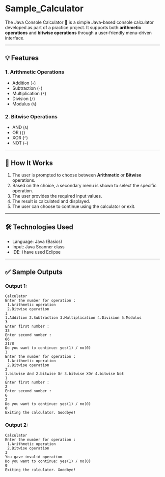 # Sample_Calculator

The Java Console Calculator 🧮 is a simple Java-based console calculator developed as part of a practice project. It supports both **arithmetic operations** and **bitwise operations** through a user-friendly menu-driven interface.

---

## 💡 Features

### 1. Arithmetic Operations
- Addition (`+`)
- Subtraction (`-`)
- Multiplication (`*`)
- Division (`/`)
- Modulus (`%`)

### 2. Bitwise Operations
- AND (`&`)
- OR (`|`)
- XOR (`^`)
- NOT (`~`)

---

## 📌 How It Works

1. The user is prompted to choose between **Arithmetic** or **Bitwise** operations.
2. Based on the choice, a secondary menu is shown to select the specific operation.
3. The user provides the required input values.
4. The result is calculated and displayed.
5. The user can choose to continue using the calculator or exit.

---
## 🛠 Technologies Used

- Language: Java (Basics)
- Input: Java Scanner class  
- IDE: i have used Eclipse
---

## ✅ Sample Outputs

### Output 1:
```
Calculator  
Enter the number for operation :  
 1.Arithmetic operation  
 2.Bitwise operation  
1  
1.Addition 2.Subtraction 3.Multiplication 4.Division 5.Modulus  
3  
Enter first number :  
33  
Enter second number :  
66  
2178  
Do you want to continue: yes(1) / no(0)  
1  
Enter the number for operation :  
 1.Arithmetic operation  
 2.Bitwise operation  
2  
1.bitwise And 2.bitwise Or 3.bitwise XOr 4.bitwise Not  
1  
Enter first number :  
2  
Enter second number :  
6  
2  
Do you want to continue: yes(1) / no(0)  
0  
Exiting the calculator. Goodbye!
```

### Output 2:
```
Calculator  
Enter the number for operation :  
 1.Arithmetic operation  
 2.Bitwise operation  
3  
You gave invalid operation  
Do you want to continue: yes(1) / no(0)  
0  
Exiting the calculator. Goodbye!
```

